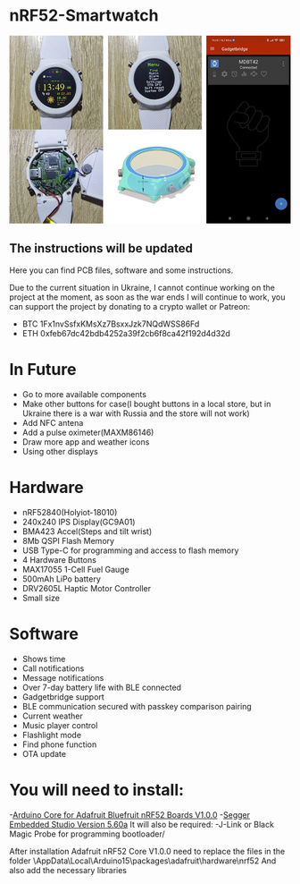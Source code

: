 # nRF52-Smartwatch
![banner](banner.jpg)

## The instructions will be updated
Here you can find PCB files, software and some instructions.

Due to the current situation in Ukraine, I cannot continue working on the project at the moment, as soon as the war ends I will continue to work, you can support the project by donating to a crypto wallet or Patreon:

* BTC 1Fx1nvSsfxKMsXz7BsxxJzk7NQdWSS86Fd
* ETH 0xfeb67dc42bdb4252a39f2cb6f8ca42f192d4d32d

# In Future
* Go to more available components
* Make other buttons for case(I bought buttons in a local store, but in Ukraine there is a war with Russia and the store will not work)
* Add NFC antena
* Add a pulse oximeter(MAXM86146)
* Draw more app and weather icons
* Using other displays

# Hardware

* nRF52840(Holyiot-18010)
* 240x240 IPS Display(GC9A01)
* BMA423 Accel(Steps and tilt wrist)
* 8Mb QSPI Flash Memory
* USB Type-C for programming and access to flash memory
* 4 Hardware Buttons
* MAX17055 1-Cell Fuel Gauge
* 500mAh LiPo battery
* DRV2605L Haptic Motor Controller 
* Small size

# Software

* Shows time
* Call notifications
* Message notifications
* Over 7-day battery life with BLE connected
* Gadgetbridge support
* BLE communication secured with passkey comparison pairing
* Current weather
* Music player control
* Flashlight mode
* Find phone function
* OTA update


# You will need to install:
-[Arduino Core for Adafruit Bluefruit nRF52 Boards V1.0.0](https://github.com/adafruit/Adafruit_nRF52_Arduino)
-[Segger Embedded Studio Version 5.60a](https://www.segger.com/downloads/embedded-studio/)
It will also be required:
-J-Link or Black Magic Probe for programming bootloader/

After installation Adafruit nRF52 Core V1.0.0 need to replace the files 
in the folder \AppData\Local\Arduino15\packages\adafruit\hardware\nrf52
And also add the necessary libraries

